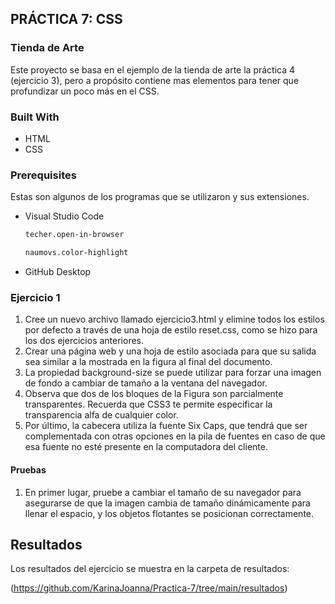 <!-- ABOUT THE PROJECT -->
## PRÁCTICA 7: CSS

### Tienda de Arte

Este proyecto se basa en el ejemplo de la tienda de arte la práctica 4 (ejercicio 3), pero a propósito contiene mas elementos para tener que profundizar un poco más en el CSS.
### Built With

* HTML
* CSS

### Prerequisites

Estas son algunos de los programas que se utilizaron y sus extensiones.

* Visual Studio Code
  ```sh
  techer.open-in-browser
  ```
  ```sh
  naumovs.color-highlight
  ```
  
* GitHub Desktop
  

### Ejercicio 1
1. Cree un nuevo archivo llamado ejercicio3.html y elimine todos los estilos por defecto a través de una hoja de estilo reset.css, como se hizo para los dos ejercicios anteriores.
2. Crear una página web y una hoja de estilo asociada para que su salida sea similar a la mostrada en la figura al final del documento.
3. La propiedad background-size se puede utilizar para forzar una imagen de fondo a cambiar de tamaño a la ventana del navegador.
4. Observa que dos de los bloques de la Figura son parcialmente transparentes. Recuerda que CSS3 te permite especificar la transparencia alfa de cualquier color.
5. Por último, la cabecera utiliza la fuente Six Caps, que tendrá que ser complementada con otras opciones en la pila de fuentes en caso de que esa fuente no esté presente en la computadora del cliente.

#### Pruebas

1. En primer lugar, pruebe a cambiar el tamaño de su navegador para asegurarse de que la imagen cambia de tamaño dinámicamente para llenar el espacio, y los objetos flotantes se posicionan correctamente.


<!-- RESULTS -->
## Resultados

Los resultados del ejercicio se muestra en la carpeta de resultados:

(https://github.com/KarinaJoanna/Practica-7/tree/main/resultados)
